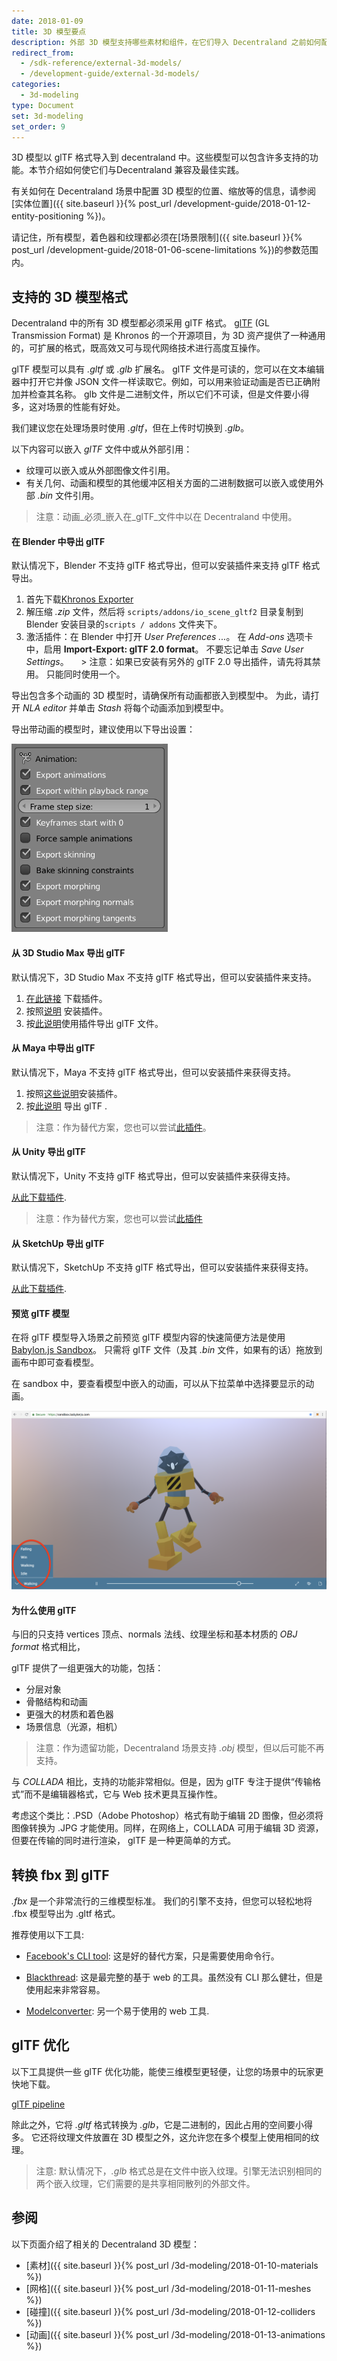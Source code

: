 ```yaml
---
date: 2018-01-09
title: 3D 模型要点
description: 外部 3D 模型支持哪些素材和组件，在它们导入 Decentraland 之前如何配置
redirect_from:
  - /sdk-reference/external-3d-models/
  - /development-guide/external-3d-models/
categories:
  - 3d-modeling
type: Document
set: 3d-modeling
set_order: 9
---
```


3D 模型以 glTF 格式导入到 decentraland 中。这些模型可以包含许多支持的功能。本节介绍如何使它们与Decentraland 兼容及最佳实践。

有关如何在 Decentraland 场景中配置 3D 模型的位置、缩放等的信息，请参阅[实体位置]({{ site.baseurl }}{% post_url /development-guide/2018-01-12-entity-positioning %})。

请记住，所有模型，着色器和纹理都必须在[场景限制]({{ site.baseurl }}{% post_url /development-guide/2018-01-06-scene-limitations %})的参数范围内。

## 支持的 3D 模型格式

Decentraland 中的所有 3D 模型都必须采用 glTF 格式。 [glTF](https://www.khronos.org/gltf) (GL Transmission Format) 是 Khronos 的一个开源项目，为 3D 资产提供了一种通用的，可扩展的格式，既高效又可与现代网络技术进行高度互操作。

glTF 模型可以具有 _.gltf_ 或 _.glb_ 扩展名。 glTF 文件是可读的，您可以在文本编辑器中打开它并像 JSON 文件一样读取它。例如，可以用来验证动画是否已正确附加并检查其名称。 glb 文件是二进制文件，所以它们不可读，但是文件要小得多，这对场景的性能有好处。

我们建议您在处理场景时使用 _.gltf_，但在上传时切换到 _.glb_。

以下内容可以嵌入 _glTF_ 文件中或从外部引用：

- 纹理可以嵌入或从外部图像文件引用。
- 有关几何、动画和模型的其他缓冲区相关方面的二进制数据可以嵌入或使用外部 _.bin_ 文件引用。

> 注意：动画_必须_嵌入在_glTF_文件中以在 Decentraland 中使用。

#### 在 Blender 中导出 glTF

默认情况下，Blender 不支持 glTF 格式导出，但可以安装插件来支持 glTF 格式导出。

1. 首先下载[Khronos Exporter](https://github.com/KhronosGroup/glTF-Blender-Exporter)
2. 解压缩 _.zip_ 文件，然后将 `scripts/addons/io_scene_gltf2` 目录复制到 Blender 安装目录的`scripts / addons` 文件夹下。
3. 激活插件：在 Blender 中打开 _User Preferences ..._。 在 _Add-ons_ 选项卡中，启用 **Import-Export: glTF 2.0 format**。 不要忘记单击 _Save User Settings_。
    > 注意：如果已安装有另外的 glTF 2.0 导出插件，请先将其禁用。 只能同时使用一个。   

导出包含多个动画的 3D 模型时，请确保所有动画都嵌入到模型中。 为此，请打开 _NLA editor_ 并单击 _Stash_ 将每个动画添加到模型中。

导出带动画的模型时，建议使用以下导出设置：

<img src="/images/media/blender-export-settings-animations.png" alt="Blender export menu" width="250"/>

#### 从 3D Studio Max 导出 glTF

默认情况下，3D Studio Max 不支持 glTF 格式导出，但可以安装插件来支持。

1. [在此链接](https://github.com/BabylonJS/Exporters/tree/master/3ds%20Max) 下载插件。
2. 按照[说明](http://doc.babylonjs.com/resources/3dsmax#how-to-install-the-3ds-max-plugin) 安装插件。
3. 按[此说明](http://doc.babylonjs.com/resources/3dsmax_to_gltf)使用插件导出 glTF 文件。

#### 从 Maya 中导出 glTF

默认情况下，Maya 不支持 glTF 格式导出，但可以安装插件来获得支持。

1. 按照[这些说明](http://doc.babylonjs.com/resources/maya)安装插件。
2. 按[此说明](http://doc.babylonjs.com/resources/maya_to_gltf#pbr-materials) 导出 glTF .

> 注意：作为替代方案，您也可以尝试[此插件](https://github.com/WonderMediaProductions/Maya2glTF)。

#### 从 Unity 导出 glTF

默认情况下，Unity 不支持 glTF 格式导出，但可以安装插件来获得支持。

[从此下载插件](https://github.com/sketchfab/Unity-glTF-Exporter).

> 注意：作为替代方案，您也可以尝试[此插件](https://assetstore.unity.com/packages/tools/utilities/collada-exporter-for-unity2017-99793)

#### 从 SketchUp 导出 glTF

默认情况下，SketchUp 不支持 glTF 格式导出，但可以安装插件来获得支持。

[从此下载插件](https://extensions.sketchup.com/en/content/gltf-exporter).

#### 预览 glTF 模型

在将 glTF 模型导入场景之前预览 glTF 模型内容的快速简便方法是使用[Babylon.js Sandbox](https://sandbox.babylonjs.com/)。 只需将 glTF 文件（及其 _.bin_ 文件，如果有的话）拖放到画布中即可查看模型。

在 sandbox 中，要查看模型中嵌入的动画，可以从下拉菜单中选择要显示的动画。

![](/images/media/babylon-sandbox.png)

#### 为什么使用 glTF

与旧的只支持 vertices 顶点、normals 法线、纹理坐标和基本材质的 _OBJ format_ 格式相比，

glTF 提供了一组更强大的功能，包括：

- 分层对象
- 骨骼结构和动画
- 更强大的材质和着色器
- 场景信息（光源，相机）

> 注意：作为遗留功能，Decentraland 场景支持 _.obj_ 模型，但以后可能不再支持。

与 _COLLADA_ 相比，支持的功能非常相似。但是，因为 glTF 专注于提供“传输格式”而不是编辑器格式，它与 Web 技术更具互操作性。

考虑这个类比：.PSD（Adobe Photoshop）格式有助于编辑 2D 图像，但必须将图像转换为 .JPG 才能使用。同样，在网络上，COLLADA 可用于编辑 3D 资源，但要在传输的同时进行渲染， glTF 是一种更简单的方式。

## 转换 fbx 到 glTF

_.fbx_ 是一个非常流行的三维模型标准。 我们的引擎不支持，但您可以轻松地将 .fbx 模型导出为 .gltf 格式。

推荐使用以下工具:

- [Facebook's CLI tool](https://github.com/facebookincubator/FBX2glTF): 这是好的替代方案，只是需要使用命令行。

- [Blackthread](https://blackthread.io/gltf-converter): 这是最完整的基于 web 的工具。虽然没有 CLI 那么健壮，但是使用起来非常容易。

- [Modelconverter](https://modelconverter.com/convert.html): 另一个易于使用的 web 工具.

## glTF 优化

以下工具提供一些 glTF 优化功能，能使三维模型更轻便，让您的场景中的玩家更快地下载。

[glTF pipeline](https://github.com/AnalyticalGraphicsInc/gltf-pipeline)

除此之外，它将 _.gltf_ 格式转换为 _.glb_，它是二进制的，因此占用的空间要小得多。 它还将纹理文件放置在 3D 模型之外，这允许您在多个模型上使用相同的纹理。

> 注意: 默认情况下，_.glb_ 格式总是在文件中嵌入纹理。引擎无法识别相同的两个嵌入纹理，它们需要的是共享相同散列的外部文件。

## 参阅

以下页面介绍了相关的 Decentraland 3D 模型：

- [素材]({{ site.baseurl }}{% post_url /3d-modeling/2018-01-10-materials %})
- [网格]({{ site.baseurl }}{% post_url /3d-modeling/2018-01-11-meshes %})
- [碰撞]({{ site.baseurl }}{% post_url /3d-modeling/2018-01-12-colliders %})
- [动画]({{ site.baseurl }}{% post_url /3d-modeling/2018-01-13-animations %})